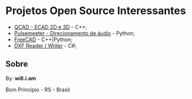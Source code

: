 # Projetos Open Source Interessantes

- [QCAD - ECAD 2D e 3D](https://github.com/qcad/qcad) - C++;
- [Pulsemeeter - Direcionamento de áudio](https://github.com/theRealCarneiro/pulsemeeter) - Python;
- [FreeCAD](https://github.com/FreeCAD/FreeCAD) - C++|Python;
- [DXF Reader / Writer](https://github.com/haplokuon/netDxf) - C#;

## Sobre

By: **will.i.am**

Bom Princípio - RS - Brasil
